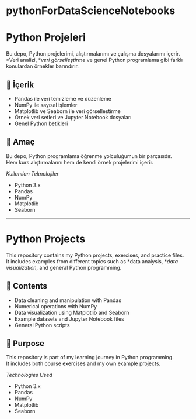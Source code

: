 # pythonForDataScienceNotebooks
 
# Python Projeleri

Bu depo, Python projelerimi, alıştırmalarımı ve çalışma dosyalarımı içerir.  
*Veri analizi, **veri görselleştirme* ve genel Python programlama gibi farklı konulardan örnekler barındırır.

## 📌 İçerik
- Pandas ile veri temizleme ve düzenleme
- NumPy ile sayısal işlemler
- Matplotlib ve Seaborn ile veri görselleştirme
- Örnek veri setleri ve Jupyter Notebook dosyaları
- Genel Python betikleri

## 🎯 Amaç
Bu depo, Python programlama öğrenme yolculuğumun bir parçasıdır.  
Hem kurs alıştırmalarını hem de kendi örnek projelerimi içerir.

*Kullanılan Teknolojiler*
- Python 3.x
- Pandas
- NumPy
- Matplotlib
- Seaborn


---

# Python Projects

This repository contains my Python projects, exercises, and practice files.  
It includes examples from different topics such as *data analysis, **data visualization*, and general Python programming.

## 📌 Contents
- Data cleaning and manipulation with Pandas
- Numerical operations with NumPy
- Data visualization using Matplotlib and Seaborn
- Example datasets and Jupyter Notebook files
- General Python scripts

## 🎯 Purpose
This repository is part of my learning journey in Python programming.  
It includes both course exercises and my own example projects.

*Technologies Used*
- Python 3.x
- Pandas
- NumPy
- Matplotlib
- Seaborn
